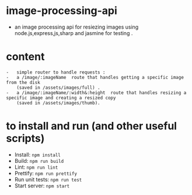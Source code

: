 # image-processing-api

- an image processing api for resiezing images using node.js,express,js,sharp and jasmine for testing .

# content

    -   simple router to handle requests :
    -   a /image/:imageName  route that handles getting a specific image from the disk
        (saved in /assets/images/full) .
    -   a /image/:imageName/:width&:height  route that handles resizing a specific image and creating a resized copy
        (saved in /assets/images/thumb).

# to install and run (and other useful scripts)

- Install: `npm install`
- Build: `npm run build`
- Lint: `npm run lint`
- Prettify: `npm run prettify`
- Run unit tests: `npm run test`
- Start server: `npm start`
